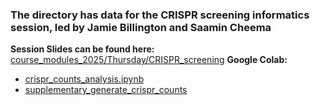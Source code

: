 ### The directory has data for the CRISPR screening informatics session, led by Jamie Billington and Saamin Cheema

**Session Slides can be found here:** [course_modules_2025/Thursday/CRISPR_screening](https://github.com/WCSCourses/%20/tree/main/course_modules_2025/Thursday/CRISPR_screening)
**Google Colab:** 

- [crispr_counts_analysis.ipynb](https://github.com/WCSCourses/CRISPR_informatics_2025/blob/main/course_modules_2025/Thursday/CRISPR_screening/crispr_counts_analysis.ipynb)
- [supplementary_generate_crispr_counts](https://github.com/WCSCourses/CRISPR_informatics_2025/blob/main/course_modules_2025/Thursday/CRISPR_screening/supplementary_generate_crispr_counts.ipynb)
